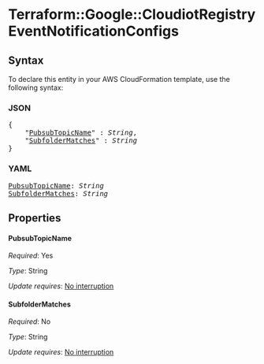 # Terraform::Google::CloudiotRegistry EventNotificationConfigs

## Syntax

To declare this entity in your AWS CloudFormation template, use the following syntax:

### JSON

<pre>
{
    "<a href="#pubsubtopicname" title="PubsubTopicName">PubsubTopicName</a>" : <i>String</i>,
    "<a href="#subfoldermatches" title="SubfolderMatches">SubfolderMatches</a>" : <i>String</i>
}
</pre>

### YAML

<pre>
<a href="#pubsubtopicname" title="PubsubTopicName">PubsubTopicName</a>: <i>String</i>
<a href="#subfoldermatches" title="SubfolderMatches">SubfolderMatches</a>: <i>String</i>
</pre>

## Properties

#### PubsubTopicName

_Required_: Yes

_Type_: String

_Update requires_: [No interruption](https://docs.aws.amazon.com/AWSCloudFormation/latest/UserGuide/using-cfn-updating-stacks-update-behaviors.html#update-no-interrupt)

#### SubfolderMatches

_Required_: No

_Type_: String

_Update requires_: [No interruption](https://docs.aws.amazon.com/AWSCloudFormation/latest/UserGuide/using-cfn-updating-stacks-update-behaviors.html#update-no-interrupt)

